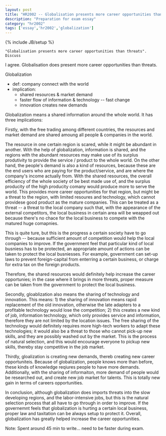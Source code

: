 ```yaml
---
layout: post
title: "HR2002 -- Globalisation presents more career opportunities than threats"
description: "Preparation for exam essay"
category: "hr2002"
tags: ['essay','hr2002','globalization']
---
```

{% include JB/setup %}

    "Globalisation presents more career opportunities than threats". Discuss

I agree. Globalisation does present more career opportunities than threats.

Globalization
- def: company connect with the world
- implication:
  - shared resources & market demand
  - faster flow of information & technology -- fast change
  - innovation creates new demands

Globalization means a shared information around the whole world. It has three
implications:

Firstly, with the free trading among different countries, the resources and
market demand are shared amoung all people & companies in the world.

The resource in one certain region is scared, while it might be abundant in
another. With the help of globalization, information is shared, and the regions
with the abundant resources may make use of its surplus produtivity to provide
the service / product to the whole world. On the other hand, the people's demand
is also a kind of resources, because these are the end users who are paying for
the product/service, and are where the company's income actually from. With the
shared resources, the overall efficiency of the whole society of be best made
use of, and the surplus producity of the high producity comany would produce
more to serve the world. This provides more career opportunities for that
region, but might be a threat to the region, with limited resoures and
technology, which cannot providese good product as the mature companies. This
can be treated as a threat -- a threat to the local company such that, with the
appearance of the external competitors, the local business in certain area will
be weapped out because there's no chace for the local business to compete with
the matured huge comapnies.

This is quite ture, but this is the progress a certain society have to go
through -- because sufficient amount of competition would help the local
companies to improve. If the government feel that particular kind of local
busniess has to be protected, an appropriate amount of actions can be taken to
protect the local busniesses. For example, government can set-up laws to prevent
foreign-capital from enterring a certain business, or charge for extra tax on
the foreign products.

Therefore, the shared resources would definitely help increase the career
opportunies; in the case where it brings in more threats, proper measure can be
taken from the government to protect the local business.


Secondly, gloablization also means the sharing of technology and innovation.
This means: 1) the sharing of innovation means rapid replacement of the old
innovation, otherwise the late adapters to a profitable technology would lose
the competition; 2) this creates a new kind of job, information technology,
which only provides service and information, therefore they are not limited by
the location issues.
The free sharing of the technology would definitely requires more high-tech
workers to adapt these technologies; it would also be a threat to those who
cannot pick-up new skills, and they are possibly washed out by the market. This
is the process of natural selection, and this would encourage everyone to pickup
new skills, thereby stay competitive in the job market.

Thirdly, gloalization is creating new demands, thereb creating new career
opportuniteis. Because of globalization, people knows more than before, these
kinds of knowledge reqiures people to have more demands. Additionally, with the
sharing of informaiton, more demand of people would be researched out, and
create new job market for talents. This is totally new gain in terms of careers
opportunities.


In conclusion, although globalization does imports threats into the slow
developing regions, and the labor-intensive jobs, but this is the natural
selection process that all have to go through in order to improve. If the
governemnt feels that globalization is hurting a certain local business, proper
law and taxitation can be always setup to protect it. Overall, globalization has
greatly helped increase the career opportunities.


Note:
Spent around 45 min to write... need to be faster during exam.
